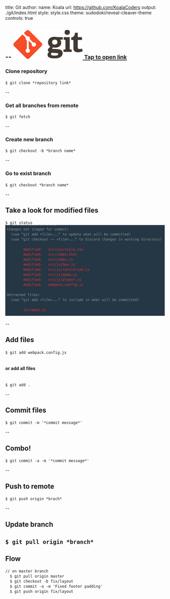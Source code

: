 title: Git
author:
  name: Koala
  url: https://github.com/KoalaCoders
output: ./git/index.html
style: style.css
theme: sudodoki/reveal-cleaver-theme
controls: true


--
<a class="gitLink image" href="https://git-scm.com/book/en/v2/Getting-Started-Installing-Git">
  <img class="gitImage image" src="./git.png">
  <small>Tap to open link</small>
</a>
--

### Clone repository
`$ git clone *repository link*`


--

### Get all branches from remote
`$ git fetch`

--

### Create new branch

`$ git checkout -b *branch name*`

--
### Go to exist branch

`$ git checkout *branch name*`

--

## Take a look for modified files

`$ git status`
<img class="image" src="./status.png">

--
## Add files
`$ git add webpack.config.js`
<br>
<br>
<br>
**or add all files**
<br>
<br>
<br>
`$ git add .`

--

## Commit files
`$ git commit -m '*commit message*'`

--
## Combo!
`$ git commit -a -m '*commit message*'`

--
## Push to remote

`$ git push origin *brach*`

--
## Update branch
`$ git pull origin *branch*`
--
## Flow
```
// on master branch
  $ git pull origin master
  $ git checkout -b fix/layout
  $ git commit -a -m 'Fixed footer padding'
  $ git push origin fix/layout
```

